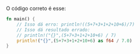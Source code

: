 O código correto é esse: 

```rust
fn main() {
    // Isso dá erro: println!((5+7+3+1+2+10+6)/7)
    // Isso dá resultado errado: 
    // println!("{}",(5+7+3+1+2+10+6) / 7)
    println!("{}",(5+7+3+1+2+10+6) as f64 / 7.0)
}
```